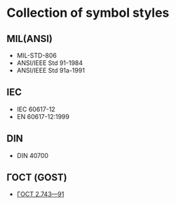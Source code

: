 # Collection of symbol styles

## MIL(ANSI)

 * MIL-STD-806
 * ANSI/IEEE Std 91-1984
 * ANSI/IEEE Std 91a-1991

## IEC

 * IEC 60617-12
 * EN 60617-12:1999

## DIN

 * DIN 40700

## ГОСТ (GOST)

 * [ГОСТ 2.743—91](http://www.bmstu.ru/~rl1/courses/inform/gost2_743-91.pdf)

